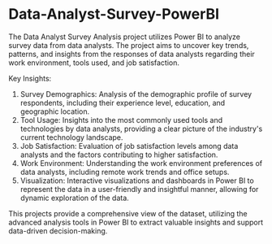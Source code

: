 # Data-Analyst-Survey-PowerBI
The Data Analyst Survey Analysis project utilizes Power BI to analyze survey data from data analysts. The project aims to uncover key trends, patterns, and insights from the responses of data analysts regarding their work environment, tools used, and job satisfaction.

Key Insights:
1.	Survey Demographics: Analysis of the demographic profile of survey respondents, including their experience level, education, and geographic location.
2.	Tool Usage: Insights into the most commonly used tools and technologies by data analysts, providing a clear picture of the industry's current technology landscape.
3.	Job Satisfaction: Evaluation of job satisfaction levels among data analysts and the factors contributing to higher satisfaction.
4.	Work Environment: Understanding the work environment preferences of data analysts, including remote work trends and office setups.
5.	Visualization: Interactive visualizations and dashboards in Power BI to represent the data in a user-friendly and insightful manner, allowing for dynamic exploration of the data.

This projects provide a comprehensive view of the dataset, utilizing the advanced analysis tools in Power BI to extract valuable insights and support data-driven decision-making.
